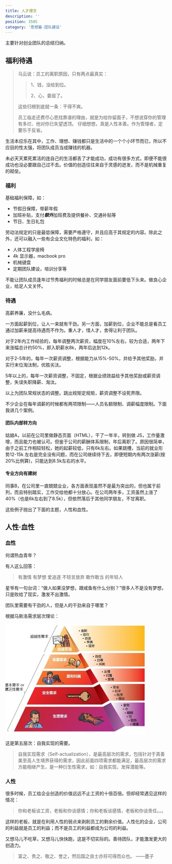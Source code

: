 ```yaml
---
title: 人才理念
description: ''
position: 3505
category: '思想篇-团队建设'
---
```


主要针对创业团队的总结归纳。

## 福利待遇

> 马云说：员工的离职原因，只有两点最真实：
>
>> 1、钱，没给到位。
>>
>> 2、心，委屈了。
>
> 这些归根到底就一条：干得不爽。
>
> 员工临走还费尽心思找靠谱的理由，就是为给你留面子，不想说穿你的管理有多烂、他对你已失望透顶。 仔细想想，真是人性本善。作为管理者，定要乐于反省。

生活本应乐在其中，工作、理想、赚钱都只是生活中的一个个小环节而已，所以不应目的性太强，将团队成员当成赚钱的机器。

未必天天累死累活的连自己的生活都丢了才能成功，成功有很多方式，即便不能很成功也没必要跟自己过不去。价值的创造往往来自于灵感的迸发，而不是机械重复的砌垒。

### 福利

基础福利保障，如：

* 节假日保障，带薪年假
* 加班补贴，支付***额外***加班费及提供餐补、交通补贴等
* 节日、生日礼包

劳动法规定的只是最低保障，需要严格遵守，并且应高于其规定的内容。除此之外，还可以融入一些有企业文化特色的福利，如：

* 人体工程学座椅
* 4k 显示器，macbook pro
* 机械键盘
* 定期团队建设，培训分享等

不能让团队成员逢年过节秀福利的时候总是在同学朋友面前要低下头来。做良心企业，给足人文关怀。

### 待遇

高薪养廉，没什么毛病。

一方面起薪到位，让人一来就有干劲。另一方面，加薪到位，企业不能总是看员工通过加薪来提高待遇而不作为。重人才，惜人才，舍得让利于团队。

对于2年内工作经验的，每年调整两次薪资，幅度在10%左右，较为合适，两年下来涨幅总计约50%，即入职薪水8k，两年后达到12k。

对于2-5年的，每年一次薪资调整，根据能力从15%-50%，并给予其他奖励，并实行末位淘汰制，优胜劣汰。

5年以上的，每年一次薪资调整，不固定，根据业绩效益给予其他奖励或薪资调整，失误失职降薪、淘汰。

以上为团队常规状态的调整。跳出规矩定规矩，薪资调整不设死界限。

不少企业在每年调薪的时候都有两项限制——人员名额限制、调薪幅度限制。下面我讲几个案例。

#### 团队内部转方向

姑娘A，以前在公司里做静态页面（HTML），干了一年半，转到做 JS，工作量激增，而且能力也被认可。但鉴于公司的薪酬体系限制，年后离职了。原因很简单，由于之前工作相较轻松，她的起薪较低，只有6k左右。如果跳槽，当前的就业形势12-15k 左右是完全没有问题，而在公司继续待下去，即便短期内有两次涨薪(按20%比例算)，只能达到8.5k左右的水平。

#### 专业方向有建树

同事B，在公司里一直兢兢业业，各方面表现虽然不是最为突出的，但也属于前列，而且特别踏实，工作交给他都十分放心。在公司两年多，工资虽然上涨了40%（也是6k左右到了8.5k），但依然落后于其他同学朋友，不甘离职。

这些例子抛出了下面的主题，人性和血性。

## 人性·血性

### 血性

何谓热血青年？

有人这么回答：

> 有激情 有梦想 爱追逐 不轻言放弃 敢作敢当 的年轻人

星爷有一句台词：“做人如果没梦想，跟咸鱼有什么分别？”很多人不是没有梦想，只是败给了现实，激发不出激情。

团队里需要有干劲的人，但是人的干劲来自于哪里？

根据马斯洛需求层次理论：

![Image](/mind/team/maslows.jpg)

这是第五层次：自我实现的需要。

> 自我实现需求（Self-actualization），是最高层次的需求，包括针对于真善美至高人生境界获得的需求，因此前面四项需求都能满足，最高层次的需求方能相继产生，是一种衍生性需求，如：自我实现，发挥潜能等。

### 人性

很多时候，员工给企业创造的价值远远不止工资的十倍百倍。但却经常遇见这样的情况：

> 你和老板谈工资，老板和你谈感情；你和老板谈感情，老板和你谈责任。。。

这样的老板，就是在利用人性的弱点来剥削员工的剩余价值。人性化的企业，公司的利益就是员工的利益；而不是员工的利益都成为公司的利益。

又想马儿不吃草，又想马儿快快跑，这是不切实际的。善待团队，才能激发更大的创造力。

> 富之、贵之、敬之、誉之，然后国之良士亦将可得而众也。
> ——墨子
